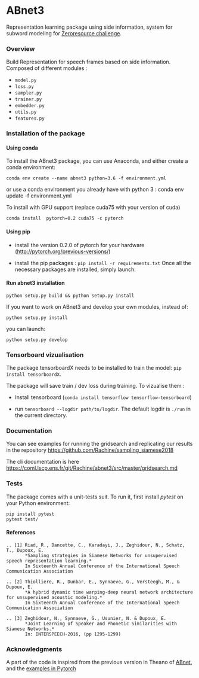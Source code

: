 # ABnet3

Representation learning package using side information, system for subword modeling for [Zeroresource challenge](http://sapience.dec.ens.fr/bootphon/2017/index.html).

### Overview

<!-- **Sense of Place** is a feeling or perception held by people about a location: some characteristics of a place can
be perceived at first sight, such as wealth or safety. Lately, there has been recent interest in predicting these
human judgments with computer vision techniques [Ordonez and Berg 2014].

The **CNN architecture with the NetVLAD** layer from [Arandjelović et al. 2016] significantly outperforms
non-learnt image representations as well as off-the-shelf CNN descriptors, and improves over the state-of-the-
art on challenging image retrieval benchmarks. The goal of this project is to transfer the CNN representation
learnt for Visual Place Recognition to predict human judgments of safety and wealth of locations. -->

Build Representation for speech frames based on side information. Composed of different modules :

* `model.py`
* `loss.py`
* `sampler.py`
* `trainer.py`
* `embedder.py`
* `utils.py`
* `features.py`

### Installation of the package

#### Using conda

To install the ABnet3 package, you can use Anaconda, and either create a conda environment:

    conda env create --name abnet3 python=3.6 -f environment.yml

or use a conda environment you already have with python 3 :
    conda env update -f environment.yml

To install with GPU support (replace cuda75 with your version of cuda)

    conda install  pytorch=0.2 cuda75 -c pytorch

#### Using pip

- install the version 0.2.0 of pytorch for your hardware (http://pytorch.org/previous-versions/)

- install the pip packages : `pip install -r requirements.txt`
Once all the necessary packages are installed, simply launch:

#### Run abnet3 installation

    python setup.py build && python setup.py install

If you want to work on ABnet3 and develop your own modules, instead of:

    python setup.py install

you can launch:

    python setup.py develop

### Tensorboard vizualisation

The package tensorboardX needs to be installed to train the model: `pip install tensorboardX`.

The package will save train / dev loss during training. To vizualise them :

- Install tensorboard (`conda install tensorflow tensorflow-tensorboard`)

- run `tensorboard --logdir path/to/logdir`.
The default logdir is `./run` in the current directory.

### Documentation

You can see examples for running the gridsearch and replicating our results
in the repository https://github.com/Rachine/sampling_siamese2018

The cli documentation is here https://coml.lscp.ens.fr/git/Rachine/abnet3/src/master/gridsearch.md

### Tests

The package comes with a unit-tests suit. To run it, first install *pytest* on your Python environment:

    pip install pytest
    pytest test/

#### References

    .. [1] Riad, R., Dancette, C., Karadayi, J., Zeghidour, N., Schatz, T., Dupoux, E.
           *Sampling strategies in Siamese Networks for unsupervised speech representation learning.*
           In Sixteenth Annual Conference of the International Speech Communication Association

    .. [2] Thiolliere, R., Dunbar, E., Synnaeve, G., Versteegh, M., & Dupoux, E.
           *A hybrid dynamic time warping-deep neural network architecture for unsupervised acoustic modeling.*
           In Sixteenth Annual Conference of the International Speech Communication Association

    .. [3] Zeghidour, N., Synnaeve, G., Usunier, N. & Dupoux, E.
           *Joint Learning of Speaker and Phonetic Similarities with Siamese Networks.*
           In: INTERSPEECH-2016, (pp 1295-1299)



### Acknowledgments
A part of the code is inspired from the previous version in Theano of  [ABnet](https://github.com/bootphon/abnet2), and the [examples in Pytorch](https://github.com/pytorch/examples)
